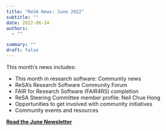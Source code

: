 ```yaml
---
title: "ReSA News: June 2022"
subtitle: ""
date: 2022-06-24
authors:
  - ""

summary: ""
draft: false
---
```


This month’s news includes:

* This month in research software: Community news
* ReSA’s Research Software Community Forum
* FAIR for Research Software (FAIR4RS) completion
* ReSA Steering Committee member profile: Neil Chue Hong
* Opportunities to get involved with community initiatives
* Community events and resources

**[Read the June Newsletter](https://preview.mailerlite.io/preview/778129/emails/114349905799021694)**
